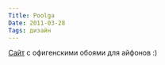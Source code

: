 ```yaml
---
Title: Poolga
Date: 2011-03-28
Tags: дизайн
---
```


[Сайт](http://poolga.com) с офигенскими обоями для айфонов :)